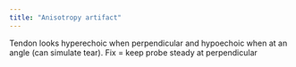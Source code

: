 ```yaml
---
title: "Anisotropy artifact"
---
```

Tendon looks hyperechoic when perpendicular and hypoechoic when at an angle (can simulate tear). Fix = keep probe steady at perpendicular

